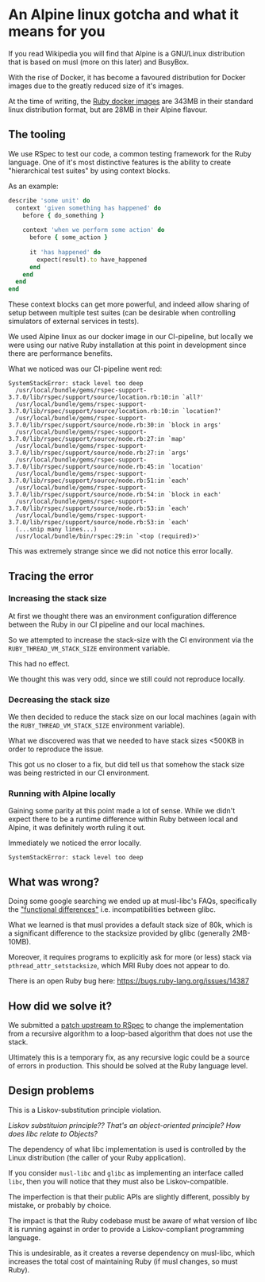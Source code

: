 # An Alpine linux gotcha and what it means for you

If you read Wikipedia you will find that Alpine is a GNU/Linux distribution that is based on musl (more on this later) and BusyBox.

With the rise of Docker, it has become a favoured distribution for Docker images due to the greatly reduced size of it's images.

At the time of writing, the [Ruby docker images](https://hub.docker.com/_/ruby/tags/) are 343MB in their standard linux distribution format, but are 28MB in their Alpine flavour.

## The tooling

We use RSpec to test our code, a common testing framework for the Ruby language. 
One of it's most distinctive features is the ability to create "hierarchical test suites" by using context blocks.

As an example:

```ruby
describe 'some unit' do
  context 'given something has happened' do
    before { do_something }
    
    context 'when we perform some action' do
      before { some_action }
      
      it 'has happened' do
        expect(result).to have_happened
      end
    end
  end
end
```

These context blocks can get more powerful, and indeed allow sharing of setup between multiple test suites (can be desirable when controlling simulators of external services in tests).

We used Alpine linux as our docker image in our CI-pipeline, but locally we were using our native Ruby installation at this point in development since there are performance benefits.

What we noticed was our CI-pipeline went red:

```
SystemStackError: stack level too deep
  /usr/local/bundle/gems/rspec-support-3.7.0/lib/rspec/support/source/location.rb:10:in `all?'
  /usr/local/bundle/gems/rspec-support-3.7.0/lib/rspec/support/source/location.rb:10:in `location?'
  /usr/local/bundle/gems/rspec-support-3.7.0/lib/rspec/support/source/node.rb:30:in `block in args'
  /usr/local/bundle/gems/rspec-support-3.7.0/lib/rspec/support/source/node.rb:27:in `map'
  /usr/local/bundle/gems/rspec-support-3.7.0/lib/rspec/support/source/node.rb:27:in `args'
  /usr/local/bundle/gems/rspec-support-3.7.0/lib/rspec/support/source/node.rb:45:in `location'
  /usr/local/bundle/gems/rspec-support-3.7.0/lib/rspec/support/source/node.rb:51:in `each'
  /usr/local/bundle/gems/rspec-support-3.7.0/lib/rspec/support/source/node.rb:54:in `block in each'
  /usr/local/bundle/gems/rspec-support-3.7.0/lib/rspec/support/source/node.rb:53:in `each'
  /usr/local/bundle/gems/rspec-support-3.7.0/lib/rspec/support/source/node.rb:53:in `each'
  (...snip many lines...)
  /usr/local/bundle/bin/rspec:29:in `<top (required)>'
```

This was extremely strange since we did not notice this error locally. 

## Tracing the error

### Increasing the stack size

At first we thought there was an environment configuration difference between the Ruby in our CI pipeline and our local machines.

So we attempted to increase the stack-size with the CI environment via the `RUBY_THREAD_VM_STACK_SIZE` environment variable.

This had no effect.

We thought this was very odd, since we still could not reproduce locally.

### Decreasing the stack size

We then decided to reduce the stack size on our local machines (again with the `RUBY_THREAD_VM_STACK_SIZE` environment variable).

What we discovered was that we needed to have stack sizes <500KB in order to reproduce the issue.

This got us no closer to a fix, but did tell us that somehow the stack size was being restricted in our CI environment.

### Running with Alpine locally

Gaining some parity at this point made a lot of sense. While we didn't expect there to be a runtime difference within Ruby between local and Alpine, it was definitely worth ruling it out.

Immediately we noticed the error locally.

```
SystemStackError: stack level too deep
```

## What was wrong?

Doing some google searching we ended up at musl-libc's FAQs, specifically the ["functional differences"](https://wiki.musl-libc.org/functional-differences-from-glibc.html#Thread-stack-size) i.e. incompatibilities between glibc. 

What we learned is that musl provides a default stack size of 80k, which is a significant difference to the stacksize provided by glibc (generally 2MB-10MB).

Moreover, it requires programs to explicitly ask for more (or less) stack via `pthread_attr_setstacksize`, which MRI Ruby does not appear to do.

There is an open Ruby bug here: https://bugs.ruby-lang.org/issues/14387

## How did we solve it?

We submitted a [patch upstream to RSpec](https://github.com/rspec/rspec-support/pull/343) to change the implementation from a recursive algorithm to a loop-based algorithm that does not use the stack.

Ultimately this is a temporary fix, as any recursive logic could be a source of errors in production. This should be solved at the Ruby language level.

## Design problems

This is a Liskov-substitution principle violation.

*Liskov substituion principle?? That's an object-oriented principle? How does libc relate to Objects?*

The dependency of what libc implementation is used is controlled by the Linux distribution (the caller of your Ruby application). 

If you consider `musl-libc` and `glibc` as implementing an interface called `libc`, then you will notice that they must also be Liskov-compatible.

The imperfection is that their public APIs are slightly different, possibly by mistake, or probably by choice.

The impact is that the Ruby codebase must be aware of what version of libc it is running against in order to provide a Liskov-compliant programming language.

This is undesirable, as it creates a reverse dependency on musl-libc, which increases the total cost of maintaining Ruby (if musl changes, so must Ruby). 
